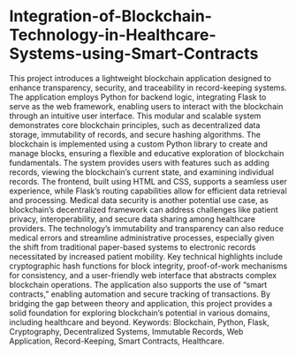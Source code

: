 # Integration-of-Blockchain-Technology-in-Healthcare-Systems-using-Smart-Contracts
This project introduces a lightweight blockchain application designed to enhance transparency, security, and traceability in record-keeping systems. The application employs Python for backend logic, integrating Flask to serve as the web framework, enabling users to interact with the blockchain through an intuitive user interface. This modular and scalable system demonstrates core blockchain principles, such as decentralized data storage, immutability of records, and secure hashing algorithms. The blockchain is implemented using a custom Python library to create and manage blocks, ensuring a flexible and educative exploration of blockchain fundamentals. The system provides users with features such as adding records, viewing the blockchain’s current state, and examining individual records. The frontend, built using HTML and CSS, supports a seamless user experience, while Flask’s routing capabilities allow for efficient data retrieval and processing. Medical data security is another potential use case, as blockchain’s decentralized framework can address challenges like patient privacy, interoperability, and secure data sharing among healthcare providers. The technology’s immutability and transparency can also reduce medical errors and streamline administrative processes, especially given the shift from traditional paper-based systems to electronic records necessitated by increased patient mobility. Key technical highlights include cryptographic hash functions for block integrity, proof-of-work mechanisms for consistency, and a user-friendly web interface that abstracts complex blockchain operations. The application also supports the use of “smart contracts,” enabling automation and secure tracking of transactions. By bridging the gap between theory and application, this project provides a solid foundation for exploring blockchain’s potential in various domains, including healthcare and beyond. 
Keywords: Blockchain, Python, Flask, Cryptography, Decentralized Systems, Immutable Records, Web Application, Record-Keeping, Smart Contracts, Healthcare.
